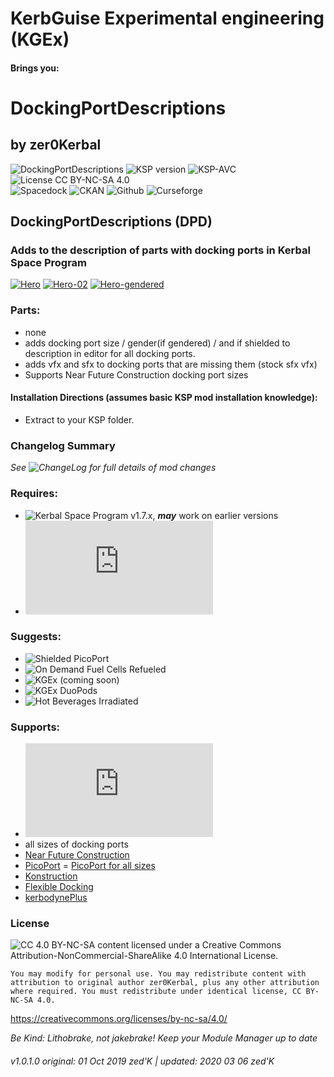 <!-- Readme.md v1.0.0.2
DockingPortDescriptions (DDD)
created: 17 Aug 18
updated: 2020 03 06 -->

# KerbGuise Experimental engineering (KGEx)
#### Brings you:
<!-- Download on SpaceDock or Github or Curseforge. Also available on CKAN. -->

# DockingPortDescriptions
##  by zer0Kerbal

![DockingPortDescriptions](https://img.shields.io/github/v/release/zer0Kerbal/DockingPortDescriptions?include_prereleases?style=plastic) ![KSP version](https://img.shields.io/endpoint?url=https://raw.githubusercontent.com/zer0Kerbal/DockingPortDescriptions/master/json/ksp.json?style=plastic) ![KSP-AVC](https://img.shields.io/badge/KSP-AVC--supported-brightgreen.svg?style=plastic) ![License CC BY-NC-SA 4.0](https://img.shields.io/badge/license-CC%20BY--NC--SA%204.0-lightgrey?style=plastic)  
![Spacedock](https://img.shields.io/badge/SpaceDock-listed-blue.svg?style=plastic) ![CKAN](https://img.shields.io/badge/CKAN-Indexed-blue.svg?style=plastic) ![Github](https://img.shields.io/badge/Github-Indexed-blue.svg?style=plastic) ![Curseforge](https://img.shields.io/badge/CurseForge-listed-blue.svg?style=plastic)

## DockingPortDescriptions (DPD)
### Adds to the description of parts with docking ports in Kerbal Space Program

<a href="https://postimg.cc/XXhd3VSR" target="_blank"><img src="https://i.postimg.cc/XXhd3VSR/Hero.png" alt="Hero"/></a> <a href="https://postimg.cc/Whkr1Qsh" target="_blank"><img src="https://i.postimg.cc/Whkr1Qsh/Hero-02.png" alt="Hero-02"/></a> <a href="https://postimg.cc/Hr1McBL3" target="_blank"><img src="https://i.postimg.cc/Hr1McBL3/Hero-gendered.png" alt="Hero-gendered"/></a>

### Parts:
 + none
 + adds docking port size / gender(if gendered) / and if shielded to description in editor for all docking ports.
 + adds vfx and sfx to docking ports that are missing them (stock sfx vfx)
 + Supports Near Future Construction docking port sizes

#### Installation Directions (assumes basic KSP mod installation knowledge):
- Extract to your KSP folder.

### Changelog Summary
*See ![ChangeLog](https://github.com/zer0Kerbal/DockingPortDescriptions/Changelog.cfg) for full details of mod changes*

### Requires:
- ![Kerbal Space Program](https://kerbalspaceprogram.com) v1.7.x, ***may*** work on earlier versions
- ![ModuleManager](http://forum.kerbalspaceprogram.com/index.php?/topic/50533-*)

### Suggests:
- ![Shielded PicoPort](https://spacedock.info/mod/2245/PicoPort%20Shielded)
- ![On Demand Fuel Cells Refueled](https://github.com/zer0Kerbal/ODFCr)
- ![KGEx (coming soon)](https://github.com/zer0Kerbal/KGEx)
- ![KGEx DuoPods](https://github.com/zer0Kerbal/DuoPods)
- ![Hot Beverages Irradiated](https://github.com/zer0Kerbal/HotBeverageIrradiated)

### Supports:
- ![Kerbal Change Log](https://forum.kerbalspaceprogram.com/index.php?/topic/179207-*)
- all sizes of docking ports
- [Near Future Construction](https://forum.kerbalspaceprogram.com/index.php?/topic/155465-*)
- [PicoPort](https://forum.kerbalspaceprogram.com/index.php?/topic/190319-*)
= [PicoPort for all sizes](https://forum.kerbalspaceprogram.com/index.php?/topic/190319-*)
- [Konstruction](http://umbraspaceindustries.github.io/UmbraSpaceIndustries/)
- [Flexible Docking](http://forum.kerbalspaceprogram.com/index.php?/topic/108704-*)
- [kerbodynePlus](https://forum.kerbalspaceprogram.com/index.php?/topic/130809-*)

### License
![[CC 4.0 BY-NC-SA](https://creativecommons.org/licenses/by-nc-sa/4.0/)](https://i.creativecommons.org/l/by-nc-sa/4.0/88x31.png "CC 4.0 BY-NC-SA")
content licensed under a Creative Commons Attribution-NonCommercial-ShareAlike 4.0 International License.

`You may modify for personal use. You may redistribute content with attribution to original author zer0Kerbal, plus any other attribution where required. You must redistribute under identical license, CC BY-NC-SA 4.0.`

https://creativecommons.org/licenses/by-nc-sa/4.0/

 *Be Kind: Lithobrake, not jakebrake! Keep your Module Manager up to date*

 ###### v1.0.1.0 original: 01 Oct 2019 zed'K | updated: 2020 03 06 zed'K
<!--
CC BY-NC-SA-4.0
zer0Kerbal-->

